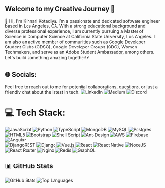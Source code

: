 ## Welcome to my Creative Journey 💫

👋 Hi, I'm Kinnari Kotadiya. I’m a passionate and dedicated software engineer based in Los Angeles, CA. With a strong educational background and diverse professional experience, I am currently pursuing a Master of Science in Computer Science at California State University, Los Angeles. I am also an active member of communities such as Google Developer Student Clubs (GDSC), Google Developer Groups (GDG), Women Techmakers, and serve as an Adobe Student Ambassador, among others.
<br/>
Let's build something amazing together!⚡

## 🌐 Socials:
Feel free to reach out to me for potential collaborations, questions, or just a friendly chat about the latest in tech.
[![LinkedIn](https://img.shields.io/badge/LinkedIn-%230077B5.svg?logo=linkedin&logoColor=white)](https://www.linkedin.com/in/kinnarik/)
[![Medium](https://img.shields.io/badge/Medium-12100E?logo=medium&logoColor=white)](https://medium.com/@kinnari2171998)
[![Discord](https://img.shields.io/badge/Discord-%237289DA.svg?logo=discord&logoColor=white)](https://discord.gg/kinnari_68529)

# 💻 Tech Stack:
![JavaScript](https://img.shields.io/badge/javascript-%23323330.svg?style=for-the-badge&logo=javascript&logoColor=%23F7DF1E)
![Python](https://img.shields.io/badge/python-3670A0?style=for-the-badge&logo=python&logoColor=ffdd54) 
![TypeScript](https://img.shields.io/badge/typescript-%23007ACC.svg?style=for-the-badge&logo=typescript&logoColor=white)
![MongoDB](https://img.shields.io/badge/MongoDB-%234ea94b.svg?style=for-the-badge&logo=mongodb&logoColor=white)
![MySQL](https://img.shields.io/badge/mysql-%2300000f.svg?style=for-the-badge&logo=mysql&logoColor=white)
![Postgres](https://img.shields.io/badge/postgres-%23316192.svg?style=for-the-badge&logo=postgresql&logoColor=white)
![HTML5](https://img.shields.io/badge/html5-%23E34F26.svg?style=for-the-badge&logo=html5&logoColor=white) 
![Bootstrap](https://img.shields.io/badge/bootstrap-%23563D7C.svg?style=for-the-badge&logo=bootstrap&logoColor=white) 
![Shell Script](https://img.shields.io/badge/shell_script-%23121011.svg?style=for-the-badge&logo=gnu-bash&logoColor=white) 
![Ant-Design](https://img.shields.io/badge/-AntDesign-%230170FE?style=for-the-badge&logo=ant-design&logoColor=white)
![AWS](https://img.shields.io/badge/AWS-%23FF9900.svg?style=for-the-badge&logo=amazon-aws&logoColor=white) 
![Firebase](https://img.shields.io/badge/firebase-%23039BE5.svg?style=for-the-badge&logo=firebase) 
![Angular](https://img.shields.io/badge/angular-%23DD0031.svg?style=for-the-badge&logo=angular&logoColor=white)  
![DjangoREST](https://img.shields.io/badge/DJANGO-REST-ff1709?style=for-the-badge&logo=django&logoColor=white&color=ff1709&labelColor=gray) 
![Django](https://img.shields.io/badge/django-%23092E20.svg?style=for-the-badge&logo=django&logoColor=white) 
![Vue.js](https://img.shields.io/badge/vuejs-%2335495e.svg?style=for-the-badge&logo=vuedotjs&logoColor=%234FC08D) 
![React](https://img.shields.io/badge/react-%2320232a.svg?style=for-the-badge&logo=react&logoColor=%2361DAFB)
![React Native](https://img.shields.io/badge/react_native-%2320232a.svg?style=for-the-badge&logo=react&logoColor=%2361DAFB) 
![NodeJS](https://img.shields.io/badge/node.js-6DA55F?style=for-the-badge&logo=node.js&logoColor=white) 
![React Router](https://img.shields.io/badge/React_Router-CA4245?style=for-the-badge&logo=react-router&logoColor=white) 
![Nginx](https://img.shields.io/badge/nginx-%23009639.svg?style=for-the-badge&logo=nginx&logoColor=white)
![Redis](https://img.shields.io/badge/redis-%23DD0031.svg?style=for-the-badge&logo=redis&logoColor=white)
![GraphQL](https://img.shields.io/badge/-GraphQL-E10098?style=for-the-badge&logo=graphql&logoColor=white)

## 📊 GitHub Stats

![GitHub Stats](https://github-readme-stats.vercel.app/api?username=Kinnari7&theme=dark&hide_border=false&include_all_commits=true&count_private=true)
![Top Languages](https://github-readme-stats.vercel.app/api/top-langs/?username=Kinnari7&theme=dark&hide_border=false&include_all_commits=true&count_private=true&layout=compact)
